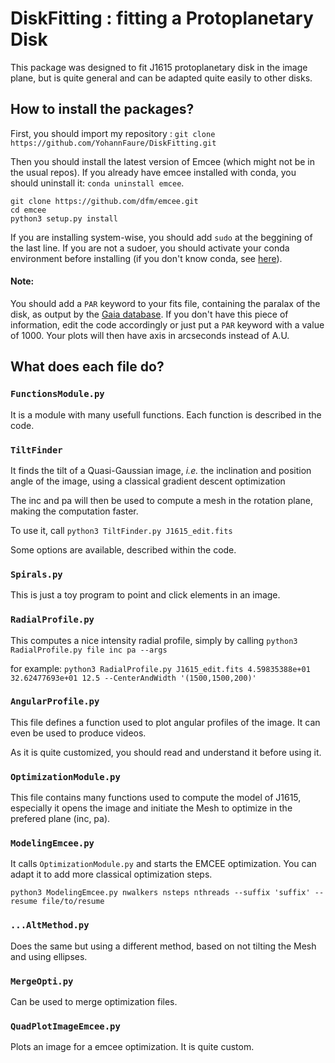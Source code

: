 # DiskFitting : fitting a Protoplanetary Disk

This package was designed to fit J1615 protoplanetary disk in the image plane, but is quite general and can be adapted quite easily to other disks.

## How to install the packages?

First, you should import my repository :
`git clone https://github.com/YohannFaure/DiskFitting.git`


Then you should install the latest version of Emcee (which might not be in the usual repos).
If you already have emcee installed with conda, you should uninstall it: `conda uninstall emcee`.


```
git clone https://github.com/dfm/emcee.git
cd emcee
python3 setup.py install
```
If you are installing system-wise, you should add `sudo` at the beggining of the last line. If you are not a sudoer, you should activate your conda environment before installing (if you don't know conda, see [here](https://uoa-eresearch.github.io/eresearch-cookbook/recipe/2014/11/20/conda/)).

#### Note:
You should add a `PAR` keyword to your fits file, containing the paralax of the disk, as output by the [Gaia database](https://gea.esac.esa.int/archive/). If you don't have this piece of information, edit the code accordingly or just put a `PAR` keyword with a value of 1000. Your plots will then have axis in arcseconds instead of A.U.

## What does each file do?

### `FunctionsModule.py`

It is a module with many usefull functions. Each function is described in the code.

### `TiltFinder`

It finds the tilt of a Quasi-Gaussian image, *i.e.* the inclination and position angle of the image, using a classical gradient descent optimization

The inc and pa will then be used to compute a mesh in the rotation plane, making the computation faster.

To use it, call `python3 TiltFinder.py J1615_edit.fits`

Some options are available, described within the code.

### `Spirals.py`

This is just a toy program to point and click elements in an image.


### `RadialProfile.py`

This computes a nice intensity radial profile, simply by calling
`python3 RadialProfile.py file inc pa --args`

for example:
`python3 RadialProfile.py J1615_edit.fits 4.59835388e+01 32.62477693e+01 12.5 --CenterAndWidth '(1500,1500,200)'`


### `AngularProfile.py`

This file defines a function used to plot angular profiles of the image. It can even be used to produce videos.

As it is quite customized, you should read and understand it before using it.

### `OptimizationModule.py`
This file contains many functions used to compute the model of J1615, especially it opens the image and initiate the Mesh to optimize in the prefered plane (inc, pa).


### `ModelingEmcee.py`

It calls `OptimizationModule.py` and starts the EMCEE optimization. You can adapt it to add more classical optimization steps.

`python3 ModelingEmcee.py nwalkers nsteps nthreads --suffix 'suffix' --resume file/to/resume`

### `...AltMethod.py`

Does the same but using a different method, based on not tilting the Mesh and using ellipses.

### `MergeOpti.py`

Can be used to merge optimization files.

### `QuadPlotImageEmcee.py`

Plots an image for a emcee optimization. It is quite custom.

